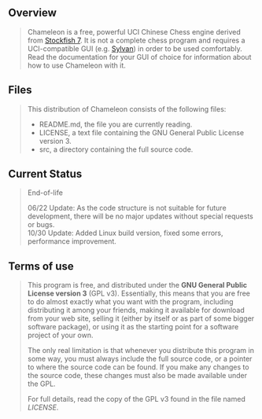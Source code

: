 ## Overview

> Chameleon is a free, powerful UCI Chinese Chess engine derived from [Stockfish 7](https://github.com/mcostalba/Stockfish). It is not a complete chess program and requires a UCI-compatible GUI (e.g. [Sylvan](https://github.com/EterCyber/Sylvan)) in order to be used comfortably. Read the documentation for your GUI of choice for information about how to use Chameleon with it.

## Files

> This distribution of Chameleon consists of the following files:
> 
>   * README.md, the file you are currently reading.<br>
>   * LICENSE, a text file containing the GNU General Public License version 3.<br>
>   * src, a directory containing the full source code.<br>

## Current Status

> End-of-life
> 
> 06/22 Update: As the code structure is not suitable for future development, there will be no major updates without special requests or bugs.<br>
> 10/30 Update: Added Linux build version, fixed some errors, performance improvement.

## Terms of use

> This program is free, and distributed under the **GNU General Public License version 3**
(GPL v3). Essentially, this means that you are free to do almost exactly
what you want with the program, including distributing it among your
friends, making it available for download from your web site, selling
it (either by itself or as part of some bigger software package), or
using it as the starting point for a software project of your own.
>
> The only real limitation is that whenever you distribute this program in
some way, you must always include the full source code, or a pointer
to where the source code can be found. If you make any changes to the
source code, these changes must also be made available under the GPL.
>
> For full details, read the copy of the GPL v3 found in the file named
*LICENSE*.
